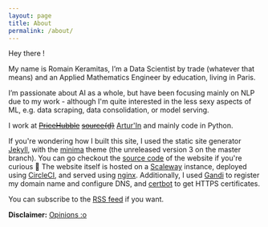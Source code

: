 ```yaml
---
layout: page
title: About
permalink: /about/
---
```


Hey there !

My name is Romain Keramitas, I’m a Data Scientist by trade (whatever that means) and an Applied Mathematics Engineer by education, living in Paris. 

I’m passionate about AI as a whole, but have been focusing mainly on NLP due to my work - although I'm quite interested in the less sexy aspects of ML, e.g. data scraping, data consolidation, or model serving.

I work at ~~[PriceHubble](https://pricehubble.com/fr/)~~ ~~[source{d}](/rip)~~ [Artur'In](https://www.arturin.com/) and mainly code in Python.

If you're wondering how I built this site, I used the static site generator [Jekyll](https://jekyllrb.com/), with the [minima](https://github.com/jekyll/minima) theme (the unreleased version 3 on the master branch). You can go checkout the [source code](https://github.com/r0mainK/blog) of the website if you're curious 🤗 The website itself is hosted on a [Scaleway](https://www.scaleway.com/) instance, deployed using [CircleCI](https://circleci.com/), and served using [nginx](https://www.nginx.com/). Additionally, I used [Gandi](https://www.gandi.net/fr) to register my domain name and configure DNS, and [certbot](https://certbot.eff.org/) to get HTTPS certificates.

You can subscribe to the [RSS feed](/feed.xml) if you want.

**Disclaimer:** [Opinions :o](/disclaimer)
